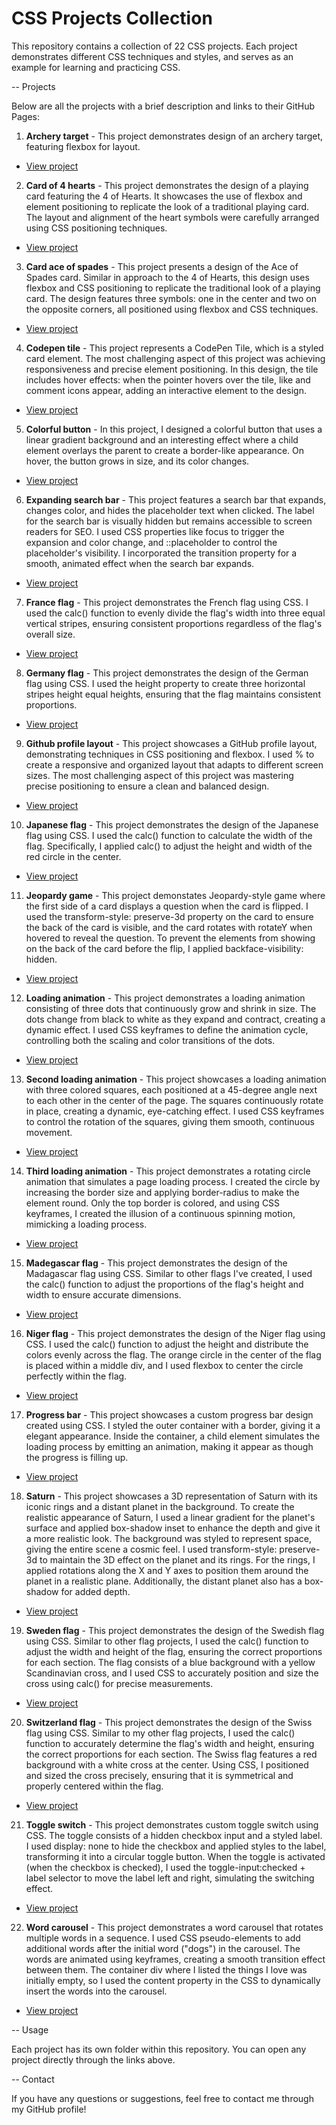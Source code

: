 # CSS Projects Collection

This repository contains a collection of 22 CSS projects. Each project demonstrates different CSS techniques and styles, and serves as an example for learning and practicing CSS.

-- Projects

Below are all the projects with a brief description and links to their GitHub Pages:

1. **Archery target** - This project demonstrates design of an archery target, featuring flexbox for layout.

- [View project](https://Marin112003.github.io/CSS-Projects/archery-target)

2. **Card of 4 hearts** - This project demonstrates the design of a playing card featuring the 4 of Hearts. It showcases the use of flexbox and element positioning to replicate the look of a traditional playing card. The layout and alignment of the heart symbols were carefully arranged using CSS positioning techniques.

- [View project](https://Marin112003.github.io/CSS-Projects/card-4of-hearts)

3. **Card ace of spades** - This project presents a design of the Ace of Spades card. Similar in approach to the 4 of Hearts, this design uses flexbox and CSS positioning to replicate the traditional look of a playing card. The design features three symbols: one in the center and two on the opposite corners, all positioned using flexbox and CSS techniques.

- [View project](https://Marin112003.github.io/CSS-Projects/card-ace-of-spades)

4. **Codepen tile** - This project represents a CodePen Tile, which is a styled card element. The most challenging aspect of this project was achieving responsiveness and precise element positioning. In this design, the tile includes hover effects: when the pointer hovers over the tile, like and comment icons appear, adding an interactive element to the design.

- [View project](https://Marin112003.github.io/CSS-Projects/codepen-tile)

5. **Colorful button** - In this project, I designed a colorful button that uses a linear gradient background and an interesting effect where a child element overlays the parent to create a border-like appearance. On hover, the button grows in size, and its color changes.

- [View project](https://Marin112003.github.io/CSS-Projects/colorful-button)

6. **Expanding search bar** - This project features a search bar that expands, changes color, and hides the placeholder text when clicked. The label for the search bar is visually hidden but remains accessible to screen readers for SEO. I used CSS properties like focus to trigger the expansion and color change, and ::placeholder to control the placeholder's visibility. I incorporated the transition property for a smooth, animated effect when the search bar expands.

- [View project](https://Marin112003.github.io/CSS-Projects/expanding-search-bar)

7. **France flag** - This project demonstrates the French flag using CSS. I used the calc() function to evenly divide the flag's width into three equal vertical stripes, ensuring consistent proportions regardless of the flag's overall size.

- [View project](https://Marin112003.github.io/CSS-Projects/france-flag)

8. **Germany flag** - This project demonstrates the design of the German flag using CSS. I used the height property to create three horizontal stripes height equal heights, ensuring that the flag maintains consistent proportions.

- [View project](https://Marin112003.github.io/CSS-Projects/germany-flag)

9. **Github profile layout** - This project showcases a GitHub profile layout, demonstrating techniques in CSS positioning and flexbox. I used % to create a responsive and organized layout that adapts to different screen sizes. The most challenging aspect of this project was mastering precise positioning to ensure a clean and balanced design.

- [View project](https://Marin112003.github.io/CSS-Projects/‎github-profile-layout)

10. **Japanese flag** - This project demonstrates the design of the Japanese flag using CSS. I used the calc() function to calculate the width of the flag. Specifically, I applied calc() to adjust the height and width of the red circle in the center.

- [View project](https://Marin112003.github.io/CSS-Projects/japanese-flag)

11. **Jeopardy game** - This project demonstates Jeopardy-style game where the first side of a card displays a question when the card is flipped. I used the transform-style: preserve-3d property on the card to ensure the back of the card is visible, and the card rotates with rotateY when hovered to reveal the question. To prevent the elements from showing on the back of the card before the flip, I applied backface-visibility: hidden.

- [View project](https://Marin112003.github.io/CSS-Projects/jeopardy-game)

12. **Loading animation** - This project demonstrates a loading animation consisting of three dots that continuously grow and shrink in size. The dots change from black to white as they expand and contract, creating a dynamic effect. I used CSS keyframes to define the animation cycle, controlling both the scaling and color transitions of the dots.

- [View project](https://Marin112003.github.io/CSS-Projects/loading-animation)

13. **Second loading animation** - This project showcases a loading animation with three colored squares, each positioned at a 45-degree angle next to each other in the center of the page. The squares continuously rotate in place, creating a dynamic, eye-catching effect. I used CSS keyframes to control the rotation of the squares, giving them smooth, continuous movement.

- [View project](https://Marin112003.github.io/CSS-Projects/loading-animation2)

14. **Third loading animation** - This project demonstrates a rotating circle animation that simulates a page loading process. I created the circle by increasing the border size and applying border-radius to make the element round. Only the top border is colored, and using CSS keyframes, I created the illusion of a continuous spinning motion, mimicking a loading process.

- [View project](https://Marin112003.github.io/CSS-Projects/loading-animation3)

15. **Madegascar flag** - This project demonstrates the design of the Madagascar flag using CSS. Similar to other flags I've created, I used the calc() function to adjust the proportions of the flag's height and width to ensure accurate dimensions.

- [View project](https://Marin112003.github.io/CSS-Projects/madegascar-flag)

16. **Niger flag** - This project demonstrates the design of the Niger flag using CSS. I used the calc() function to adjust the height and distribute the colors evenly across the flag. The orange circle in the center of the flag is placed within a middle div, and I used flexbox to center the circle perfectly within the flag.

- [View project](https://Marin112003.github.io/CSS-Projects/niger-flag)

17. **Progress bar** - This project showcases a custom progress bar design created using CSS. I styled the outer container with a border, giving it a elegant appearance. Inside the container, a child element simulates the loading process by emitting an animation, making it appear as though the progress is filling up.

- [View project](https://Marin112003.github.io/CSS-Projects/progress-bar)

18. **Saturn** - This project showcases a 3D representation of Saturn with its iconic rings and a distant planet in the background. To create the realistic appearance of Saturn, I used a linear gradient for the planet's surface and applied box-shadow inset to enhance the depth and give it a more realistic look. The background was styled to represent space, giving the entire scene a cosmic feel. I used transform-style: preserve-3d to maintain the 3D effect on the planet and its rings. For the rings, I applied rotations along the X and Y axes to position them around the planet in a realistic plane. Additionally, the distant planet also has a box-shadow for added depth.

- [View project](https://Marin112003.github.io/CSS-Projects/saturn)

19. **Sweden flag** - This project demonstrates the design of the Swedish flag using CSS. Similar to other flag projects, I used the calc() function to adjust the width and height of the flag, ensuring the correct proportions for each section. The flag consists of a blue background with a yellow Scandinavian cross, and I used CSS to accurately position and size the cross using calc() for precise measurements.

- [View project](https://Marin112003.github.io/CSS-Projects/sweden-flag)

20. **Switzerland flag** - This project demonstrates the design of the Swiss flag using CSS. Similar to my other flag projects, I used the calc() function to accurately determine the flag's width and height, ensuring the correct proportions for each section. The Swiss flag features a red background with a white cross at the center. Using CSS, I positioned and sized the cross precisely, ensuring that it is symmetrical and properly centered within the flag.

- [View project](https://Marin112003.github.io/CSS-Projects/switzerland-flag)

21. **Toggle switch** - This project demonstrates custom toggle switch using CSS. The toggle consists of a hidden checkbox input and a styled label. I used display: none to hide the checkbox and applied styles to the label, transforming it into a circular toggle button. When the toggle is activated (when the checkbox is checked), I used the toggle-input:checked + label selector to move the label left and right, simulating the switching effect.

- [View project](https://Marin112003.github.io/CSS-Projects/toggle-switch)

22. **Word carousel** - This project demonstrates a word carousel that rotates multiple words in a sequence. I used CSS pseudo-elements to add additional words after the initial word ("dogs") in the carousel. The words are animated using keyframes, creating a smooth transition effect between them. The container div where I listed the things I love was initially empty, so I used the content property in the CSS to dynamically insert the words into the carousel.

- [View project](https://Marin112003.github.io/CSS-Projects/word-carousel)

-- Usage

Each project has its own folder within this repository. You can open any project directly through the links above.

-- Contact

If you have any questions or suggestions, feel free to contact me through my GitHub profile!
